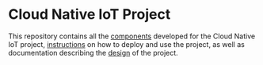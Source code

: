 # Cloud Native IoT Project

This repository contains all the [components](./components) developed for the Cloud Native IoT project, [instructions](./docs) on how to deploy and use the project, as well as documentation describing the [design](./design) of the project.
